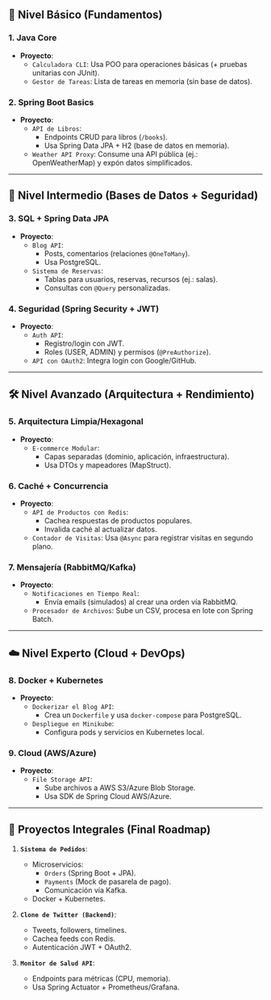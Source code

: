## 🌱 **Nivel Básico (Fundamentos)**
### 1. **Java Core**
   - **Proyecto**: 
     - `Calculadora CLI`: Usa POO para operaciones básicas (+ pruebas unitarias con JUnit).
     - `Gestor de Tareas`: Lista de tareas en memoria (sin base de datos).

### 2. **Spring Boot Basics**
   - **Proyecto**: 
     - `API de Libros`: 
       - Endpoints CRUD para libros (`/books`). 
       - Usa Spring Data JPA + H2 (base de datos en memoria).
     - `Weather API Proxy`: Consume una API pública (ej.: OpenWeatherMap) y expón datos simplificados.

---

## 🚧 **Nivel Intermedio (Bases de Datos + Seguridad)**
### 3. **SQL + Spring Data JPA**
   - **Proyecto**: 
     - `Blog API`: 
       - Posts, comentarios (relaciones `@OneToMany`). 
       - Usa PostgreSQL.
     - `Sistema de Reservas`: 
       - Tablas para usuarios, reservas, recursos (ej.: salas). 
       - Consultas con `@Query` personalizadas.

### 4. **Seguridad (Spring Security + JWT)**
   - **Proyecto**: 
     - `Auth API`: 
       - Registro/login con JWT. 
       - Roles (USER, ADMIN) y permisos (`@PreAuthorize`).
     - `API con OAuth2`: Integra login con Google/GitHub.

---

## 🛠️ **Nivel Avanzado (Arquitectura + Rendimiento)**
### 5. **Arquitectura Limpia/Hexagonal**
   - **Proyecto**: 
     - `E-commerce Modular`: 
       - Capas separadas (dominio, aplicación, infraestructura). 
       - Usa DTOs y mapeadores (MapStruct).

### 6. **Caché + Concurrencia**
   - **Proyecto**: 
     - `API de Productos con Redis`: 
       - Cachea respuestas de productos populares. 
       - Invalida caché al actualizar datos.
     - `Contador de Visitas`: Usa `@Async` para registrar visitas en segundo plano.

### 7. **Mensajería (RabbitMQ/Kafka)**
   - **Proyecto**: 
     - `Notificaciones en Tiempo Real`: 
       - Envía emails (simulados) al crear una orden vía RabbitMQ.
     - `Procesador de Archivos`: Sube un CSV, procesa en lote con Spring Batch.

---

## ☁️ **Nivel Experto (Cloud + DevOps)**
### 8. **Docker + Kubernetes**
   - **Proyecto**: 
     - `Dockerizar el Blog API`: 
       - Crea un `Dockerfile` y usa `docker-compose` para PostgreSQL.
     - `Despliegue en Minikube`: 
       - Configura pods y servicios en Kubernetes local.

### 9. **Cloud (AWS/Azure)**
   - **Proyecto**: 
     - `File Storage API`: 
       - Sube archivos a AWS S3/Azure Blob Storage. 
       - Usa SDK de Spring Cloud AWS/Azure.

---

## 🧪 **Proyectos Integrales (Final Roadmap)**
1. **`Sistema de Pedidos`**:
   - Microservicios: 
     - `Orders` (Spring Boot + JPA). 
     - `Payments` (Mock de pasarela de pago). 
     - Comunicación vía Kafka.
   - Docker + Kubernetes.

2. **`Clone de Twitter (Backend)`**:
   - Tweets, followers, timelines. 
   - Cachea feeds con Redis. 
   - Autenticación JWT + OAuth2.

3. **`Monitor de Salud API`**:
   - Endpoints para métricas (CPU, memoria). 
   - Usa Spring Actuator + Prometheus/Grafana.
